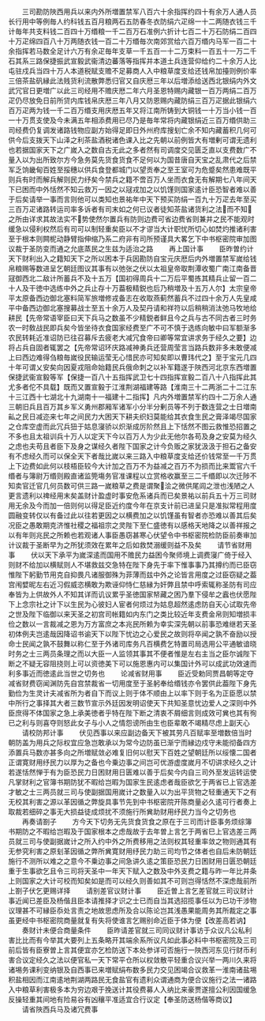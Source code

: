 <!-- { "loadSidebar": true } -->
　　三司勘防陜西用兵以来内外所増置禁军八百六十余指挥约四十有余万人通人员长行用中等例毎人约科钱五百月粮两石五防春冬衣防绢六疋绵一十二两随衣钱三千计毎年共支料钱二百四十万缗粮一千二百万石准例六折计七百二十万石防绢二百四十万疋绵四百八十万两随衣钱一百二十万缗毎次南郊赏给六百万缗内马军一百二十余指挥若马数全足计六万有余疋毎年支草一千五百一十二万束料一百五十一万二千石其系三路保捷振武宣毅武衞清边蕃落等指挥并本道土兵连营仰给约二十余万人比屯驻戍兵当四十万人本道税赋支赡不足募商人入中粮草度支给还钱帛加擡则例价率三倍茶盐矾縁此法贱货利流散弊悉归官又自庆厯三年以后増添给送西北银绢内外文武冗官日更増广以此三司经用不赡庆厯二年六月圣恩特赐内藏银一百万两绢二百万疋仍尽放免日前所贷内库钱帛庆厯三年八月又防恩赐内藏防绢三百万疋据此银绢六百万疋两为钱一千二百万缗支用庆厯五年又将江南所铸到大铜钱一十万当小钱一百一十万贯支使及今未满五年相添费用已尽乃是毎年常将内藏银绢近三百万缗供助三司经费仍复调发诸路钱物应副方始得足即日外州府库搜刬亡余不知内藏蓄积几何可供今后支拨天下山泽之利茶盐酒税诸色课入比之先朝以前例皆大有増剰可谓无遗利也若据国家天下之广嵗入之数自古无此之多者然有司调度交见匮乏直以支费数广不量入以为出所致尔方今急务莫先货食货食不足何以为国昔唐自天宝之乱肃代之后禁军乏饷畿甸百姓至挼穗以供兵食登都城门以望贡奉之至王室可为危蹙矣然患难既平则兵有时而解兵解则民力纾矣今禁兵之籍不啻百万人坐而衣食无有解期七八年间天下已困而中外恬然不知云救万一因之以冦戎加之以饥馑则国家逺计臣恐智者难以善于后矣请举一事而言则他可以类知也景祐年中天下预买防绢一百九十万疋去年至买三百万疋诸路转运司率多诉者有司末如之何已议者徒知茶盐诸货利之法而不知之所由详求其故法实不势使然尔置兵有防则边费可省边费省则兼并之民不能观时缓急以侵利权然后有司可以制轻重矣臣以不才谬当大计职忧所切心如焚灼推诸利害至于根本则闗柅动静臂指伸缩乃系二府非有司所预谨具大畧乞下中书枢密院审加图议裁于圣防变而通之允底蒸民之生兹为适治之路
　　再上国计事
　　臣昨曽约计天下财利出入之籍知天下之所以困本于兵因勘防自宝元庆厯后内外増置禁军嵗给钱帛粮赐等数进呈乞朝廷图议其事有以弛张之伏以太祖皇帝取荆潭收蜀广南江南备晋冦御西北二敌计所蓄兵不及十五万【国初得周兵十二万后平蜀拣其精兵止留一百二十人及干徳中选练中外之兵止存十万葢极精鋭也后乃稍増及十五万人尔】太宗皇帝平太原备西边御北塞料简军旅増修戎备志在收取燕蓟然蓄兵不过四十余万人先皇咸平中备西边御北塞搜募战士至五十余万人及契丹请和祥符以后稍稍消汰弛马牧地给耕民【先帝常语宰臣曰天下兵马之数虽不少精鋭者鲜且今之兵与古不同古者三时务农一时敎战民即兵矣今皆坐待衣食国家经费至广不可不慎于选练向敏中曰军额渐多农民转耗近准诏防已往召募斥去疲老大减冗食帝曰卿等常宜讲求务于经久之要】边将占兵自固者辄罢之【先帝常诏环庆路减神勇兵还营周莹言当路兵数非多未敢便减上曰西边难得刍粮毎嵗役民输运莹无心惜民亦可知矣即以曹玮代之】至于宝元几四十年可谓乂安矣向因夏戎阻命始籍民兵俄命刺之以补军籍遂于陜西河北京东西増置保捷武衞宣毅等军【保捷一百八十五指挥武卫七十四指挥宣毅二百八十八指挥此其尤多者佗不具载】既而又置宣毅于江淮荆湖福建等路【淮南三十二两浙二十二江东十三江西十七湖北十九湖南十一福建十二指挥】凡内外増置禁军约四十二万余人通三朝旧兵且百万其乡军义勇州郡厢军诸军小分半分剰员等不列于数连营之士日増南畆之民日减迩来七年之间民力大困天下耕夫织妇莫能给其衣食生民之膏泽竭尽国家之仓库空虚而此冗兵狃于姑息寖骄以炽渐成厉阶然且上下恬然不图云救惟恐招置之不多也且太祖训兵十万人以定天下今以百万人为少此无他尔各苟及身之安莫为经久之虑也夫苟且者臣下及身之谋经久者陛下国家之计今负贩之家犹汲汲于担石之备安有不虑经久而可以保全天下者哉比嵗以来三路入中粮草度支给还价钱常至一千万贯上下边费如此何以枝梧臣较今大计加之百万不为益减之百万不为损而比来鬻官六千缗者与簿尉万缗则殿直诸监筦塲务官准课程以立赏格收赢至三二千缗即以次迁陟不知卖官迁官几何员数可供三路一嵗粮草之费是谓聚浍之微供尾闾之泄也浅陋之人更言遗利以禆经用末矣盖财计盈虚时事安危系诸兵而已矣景祐以前兵五十万三司财用无余及今而加一倍则何以得足臣近约度今年在京支计前已进呈只是准拟常程用度圆融变转仅以有备过此以往若更因之以横费加之以饥馑虽有智者亦恐难以善其后矣况臣之愚敢期克济惟社稷之福祖宗之灵陛下至仁盛徳有以感格天地降之以善祥报之以有年则兆民之所赖也若观诸人事臣愚窃甚寒心伏望令中书枢密院检防臣前奏审加计议裁于圣断早为之所犹须效在累年之后如救焚溺缓则益不及矣
　　请节省财用事
　　伏以天下承平为嵗深逺而国用不赡民力益困今聚师境上调费寖广倚于经入则财不给加以横赋则人不堪救兹交急特在陛下身先于率下惟事事乃其撙约而已臣窃惟陛下躬勤节用克自抑畏凡诸服御殊为菲薄而兹中外之论皆言用度之过臣窃疑之葢宫闱嬖昵左右近习假威恣横敢为欺诬仰恃仁慈縁为奸弊且禁中呼索辄称圣防有司应奉皆为上供故外人不知其详而讥议累乎圣徳国家帑藏之困乃羣下侵牟之蠧也伏愿陛下上念宗社之计下以生民为心彼妇人宦者何烦过为姑息超然逺虑防自天心试取先帝之世及陛下临御以来天圣之初宫司帐籍如内东门之类比较近年支费金帛则知増损丰俭之数以一言裁减之恩为万方富庶之本兆民所赖为幸实深先朝以前事恐难继若天圣初体例夫岂逺哉因降诏书谕天下以陛下忧边之心爱民之故则将卒闻之孰不奋励以授命士民闻之孰不鼓舞以称仁至于外诸司库务凡百横费乞特置司局选用公平通敏谙晓时务之士三两员条理之而以大臣一人监领其事其不便者惟是左右主当之臣尔诚陛下断之不疑无容阻挠则上可以资徳美下可以施恩惠内可以集国计外可以成武功效速而利多事近而徳逺此当世之切务也
　　论减省财用事
　　臣近受勅同贾昌朝等定夺减省财费窃闻渊防先自宫禁裁省一切用度至于圣躬奉给缗钱亦令罢供此葢陛下身先勤俭为生灵计夫减省所为者自下而议上则于体不顺由上以率下则于名为正臣愿以禁中所行之事择其大者三数节宣示外廷因发明诏使天下共知圣意忧边爱人之深则中外臣庶得不体国家之急上承美徳者乎特在陛下断之清衷不屑细言则成效可兾也其有徇已之利与则喜夺则怒此女子与小人之情怨谤所由生也臣辈敢不竭精尽虑上副天心
　　请校防邦计事
　　伏见西事以来应副边备天下被其劳凡百赋率至増数倍当时朝防盖为用兵之际权宜应急岂敢承以为常今边防虽已渐宁而縁边戍守未能彻备四方添置兵马数亦甚多向之所増赋敛必难复旧何以慰天下百姓之望朝廷所以绥懐二国者正谓寛财用纾民力以厚为之备也今乗边事之间岂可优游虚度嵗月不切讲求经久之计若遂恬然惮于有为臣恐民力日困财用日匮难以善于后矣今内自三司外至发运转运使凡掌财利之官簿书期防犹不暇给岂暇为国家生民逺虑者哉臣欲乞于两省已上官选差才敏之士三两员就三司与使副据国用嵗计之数量入以为出平货物之轻重通天下之有无校其利害之源以革因循之弊旋具事节先到中书枢密院开陈商量必久逺可行者奏上取裁若细碎之事无大损益徒成烦扰不须施行所兾助财用纾民力当今之切务也
　　再奏请劄子
　　方今天下切务无先货食货食之原在于三司而计臣事务烦综簿书期防之不暇给岂暇及于国家根本之虑哉故于去年曽上言乞于两省巳上官选差三两员就三司与使副据嵗计之所入约中外之所费移用之法则权其轻重率敛之物则通其有无参究利害之原刬革因循之弊所兾寛财用纾民力助三司均节之体者也自后未防朝廷施行不测所以难之之意今不乗边事之间急讲久逺之策臣恐民力日困财用日匮恐朝廷重于生事欲乞且令三司将天圣中一年天下赋入之数及中外支费之籍与昨一年比并条上则国家之大计可校而知矣如是而可以经久则善如其不可则岂得恬然不深虑哉前所上劄子伏乞更赐详择
　　请别差官议财计事
　　臣近曽上言乞差官就三司议财计事近闻已差臣及杨偕且臣本请推择才识之士已而自当其选招揽事任以为已功干涉物议理甚不可縁臣忝处言责之地故思虑所及合以陈论岂其浅愚果能周务其所裁定之事虽更经中书枢密院商量就复有失将使谁言乞赐别命近臣于体为便【改差高若讷】
　　奏财计未便合商量条件
　　臣昨请差官就三司同议财计事访于众议凡公私利害比比而有今举其大要列上五条略开其端余系所议凡如此事必料中书枢密院及三司前后皆有臣寮曽上言其便宜亦乞检防送下本处参详可否施行一陜西河东见行财币利害合议定经久之法以便官私一天下常平仓所以权敛散平轻重合议兴举一两川久来将诸埸务课利变纳银及自西事已来増赋绢布数多民力交见困竭合议救革一淮南诸盐埸积盐相因而江南逺地荆湖两路民无食盐官有遗利众谓通商为便合议施行之法一诸路入中粮草利害极多本为穷边艰于挽送计其役费募人入纳比来豪贾遂擅公利因国缓急反操轻重其间地有险易谷有凶穰平准适宜合行议定【奉圣防送杨偕等商议】
　　请省陜西兵马及诸冗费事
